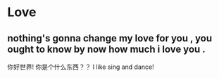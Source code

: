 # Love
## nothing's gonna change my love for you , you ought to know by now how much i love you .

你好世界!
你是个什么东西？？
I like sing and dance!
